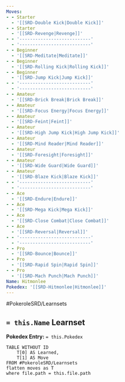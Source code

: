```yaml
---
Moves:
- - Starter
  - '[[SRD-Double Kick|Double Kick]]'
- - Starter
  - '[[SRD-Revenge|Revenge]]'
- - '---------------------------'
  - '---------------------------'
- - Beginner
  - '[[SRD-Meditate|Meditate]]'
- - Beginner
  - '[[SRD-Rolling Kick|Rolling Kick]]'
- - Beginner
  - '[[SRD-Jump Kick|Jump Kick]]'
- - '---------------------------'
  - '---------------------------'
- - Amateur
  - '[[SRD-Brick Break|Brick Break]]'
- - Amateur
  - '[[SRD-Focus Energy|Focus Energy]]'
- - Amateur
  - '[[SRD-Feint|Feint]]'
- - Amateur
  - '[[SRD-High Jump Kick|High Jump Kick]]'
- - Amateur
  - '[[SRD-Mind Reader|Mind Reader]]'
- - Amateur
  - '[[SRD-Foresight|Foresight]]'
- - Amateur
  - '[[SRD-Wide Guard|Wide Guard]]'
- - Amateur
  - '[[SRD-Blaze Kick|Blaze Kick]]'
- - '---------------------------'
  - '---------------------------'
- - Ace
  - '[[SRD-Endure|Endure]]'
- - Ace
  - '[[SRD-Mega Kick|Mega Kick]]'
- - Ace
  - '[[SRD-Close Combat|Close Combat]]'
- - Ace
  - '[[SRD-Reversal|Reversal]]'
- - '---------------------------'
  - '---------------------------'
- - Pro
  - '[[SRD-Bounce|Bounce]]'
- - Pro
  - '[[SRD-Rapid Spin|Rapid Spin]]'
- - Pro
  - '[[SRD-Mach Punch|Mach Punch]]'
Name: Hitmonlee
Pokedex: '[[SRD-Hitmonlee|Hitmonlee]]'
---
```


#PokeroleSRD/Learnsets

## `= this.Name` Learnset

**Pokedex Entry:** `= this.Pokedex`

```dataview
TABLE WITHOUT ID
    T[0] AS Learned,
    T[1] AS Move
FROM #PokeroleSRD/Learnsets
flatten moves as T
where file.path = this.file.path
```
